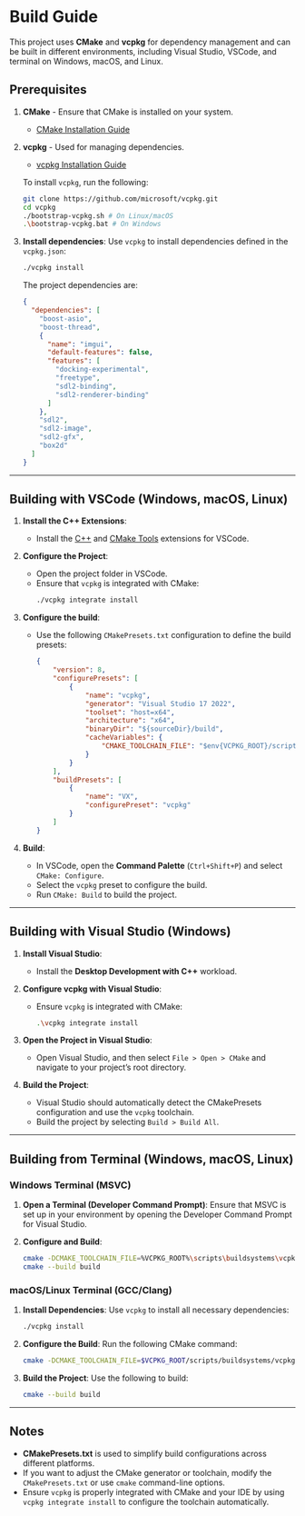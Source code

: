 # Build Guide

This project uses **CMake** and **vcpkg** for dependency management and can be built in different environments, including Visual Studio, VSCode, and terminal on Windows, macOS, and Linux. 

## Prerequisites
1. **CMake** - Ensure that CMake is installed on your system.
   - [CMake Installation Guide](https://cmake.org/install/)
   
2. **vcpkg** - Used for managing dependencies.
   - [vcpkg Installation Guide](https://github.com/microsoft/vcpkg)

   To install `vcpkg`, run the following:
   ```bash
   git clone https://github.com/microsoft/vcpkg.git
   cd vcpkg
   ./bootstrap-vcpkg.sh # On Linux/macOS
   .\bootstrap-vcpkg.bat # On Windows
   ```

3. **Install dependencies**:
   Use `vcpkg` to install dependencies defined in the `vcpkg.json`:
   ```bash
   ./vcpkg install
   ```

   The project dependencies are:
   ```json
   {
     "dependencies": [
       "boost-asio",
       "boost-thread",
       {
         "name": "imgui",
         "default-features": false,
         "features": [
           "docking-experimental",
           "freetype",
           "sdl2-binding",
           "sdl2-renderer-binding"
         ]
       },
       "sdl2",
       "sdl2-image",
       "sdl2-gfx",
       "box2d"
     ]
   }
   ```

---

## Building with VSCode (Windows, macOS, Linux)
1. **Install the C++ Extensions**:
   - Install the [C++](https://marketplace.visualstudio.com/items?itemName=ms-vscode.cpptools) and [CMake Tools](https://marketplace.visualstudio.com/items?itemName=ms-vscode.cmake-tools) extensions for VSCode.

2. **Configure the Project**:
   - Open the project folder in VSCode.
   - Ensure that `vcpkg` is integrated with CMake:
     ```bash
     ./vcpkg integrate install
     ```

3. **Configure the build**:
   - Use the following `CMakePresets.txt` configuration to define the build presets:

     ```json
     {
         "version": 8,
         "configurePresets": [
             {
                 "name": "vcpkg",
                 "generator": "Visual Studio 17 2022",
                 "toolset": "host=x64",
                 "architecture": "x64",
                 "binaryDir": "${sourceDir}/build",
                 "cacheVariables": {
                     "CMAKE_TOOLCHAIN_FILE": "$env{VCPKG_ROOT}/scripts/buildsystems/vcpkg.cmake"
                 }
             }
         ],
         "buildPresets": [
             {
                 "name": "VX",
                 "configurePreset": "vcpkg"
             }
         ]
     }
     ```

4. **Build**:
   - In VSCode, open the **Command Palette** (`Ctrl+Shift+P`) and select `CMake: Configure`.
   - Select the `vcpkg` preset to configure the build.
   - Run `CMake: Build` to build the project.

---

## Building with Visual Studio (Windows)
1. **Install Visual Studio**:
   - Install the **Desktop Development with C++** workload.

2. **Configure vcpkg with Visual Studio**:
   - Ensure `vcpkg` is integrated with CMake:
     ```bash
     .\vcpkg integrate install
     ```

3. **Open the Project in Visual Studio**:
   - Open Visual Studio, and then select `File > Open > CMake` and navigate to your project’s root directory.

4. **Build the Project**:
   - Visual Studio should automatically detect the CMakePresets configuration and use the `vcpkg` toolchain.
   - Build the project by selecting `Build > Build All`.

---

## Building from Terminal (Windows, macOS, Linux)

### Windows Terminal (MSVC)

1. **Open a Terminal (Developer Command Prompt)**:
   Ensure that MSVC is set up in your environment by opening the Developer Command Prompt for Visual Studio.

2. **Configure and Build**:
   ```bash
   cmake -DCMAKE_TOOLCHAIN_FILE=%VCPKG_ROOT%\scripts\buildsystems\vcpkg.cmake -B build
   cmake --build build
   ```

### macOS/Linux Terminal (GCC/Clang)

1. **Install Dependencies**:
   Use `vcpkg` to install all necessary dependencies:
   ```bash
   ./vcpkg install
   ```

2. **Configure the Build**:
   Run the following CMake command:
   ```bash
   cmake -DCMAKE_TOOLCHAIN_FILE=$VCPKG_ROOT/scripts/buildsystems/vcpkg.cmake -B build
   ```

3. **Build the Project**:
   Use the following to build:
   ```bash
   cmake --build build
   ```

---

## Notes
- **CMakePresets.txt** is used to simplify build configurations across different platforms.
- If you want to adjust the CMake generator or toolchain, modify the `CMakePresets.txt` or use `cmake` command-line options.
- Ensure `vcpkg` is properly integrated with CMake and your IDE by using `vcpkg integrate install` to configure the toolchain automatically.
